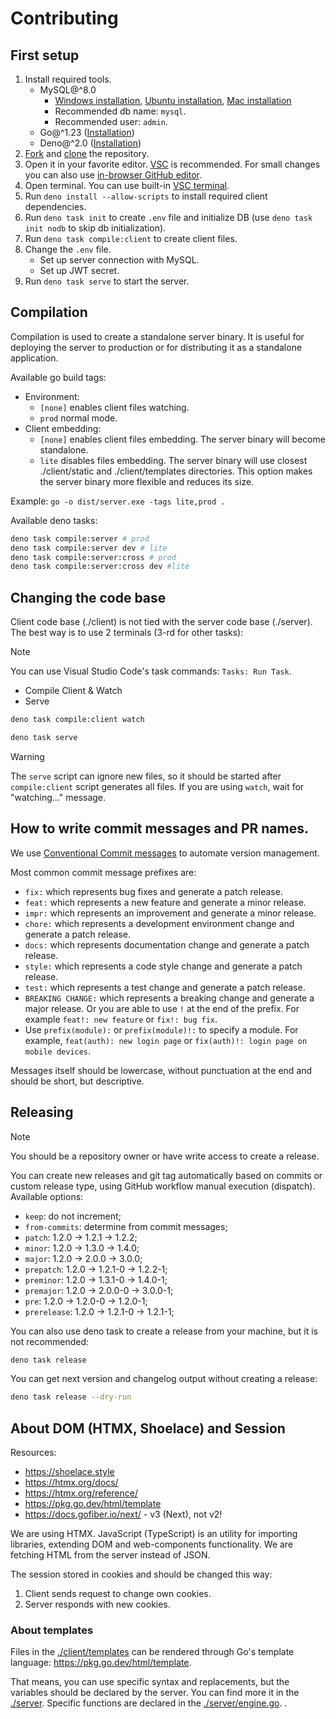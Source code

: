 # Contributing

## First setup

1. Install required tools.
   - MySQL@^8.0
     - [Windows installation](https://winstall.app/apps/Oracle.MySQL),
       [Ubuntu installation](https://documentation.ubuntu.com/server/how-to/databases/install-mysql/index.html),
       [Mac installation](https://dev.mysql.com/doc/refman/8.4/en/macos-installation-pkg.html)
     - Recommended db name: `mysql`.
     - Recommended user: `admin`.
   - Go@^1.23 ([Installation](https://go.dev/doc/install))
   - Deno@^2.0 ([Installation](https://deno.com/))
2. [Fork](https://docs.github.com/en/pull-requests/collaborating-with-pull-requests/working-with-forks/fork-a-repo)
   and
   [clone](https://docs.github.com/en/repositories/creating-and-managing-repositories/cloning-a-repository)
   the repository.
3. Open it in your favorite editor. [VSC](https://code.visualstudio.com/) is
   recommended. For small changes you can also use
   [in-browser GitHub editor](https://docs.github.com/en/codespaces/the-githubdev-web-based-editor).
4. Open terminal. You can use built-in
   [VSC terminal](https://code.visualstudio.com/docs/terminal/getting-started).
5. Run `deno install --allow-scripts` to install required client dependencies.
6. Run `deno task init` to create `.env` file and initialize DB (use `deno task init nodb` to skip db initialization).
7. Run `deno task compile:client` to create client files.
8. Change the `.env` file.
   - Set up server connection with MySQL.
   - Set up JWT secret.
9. Run `deno task serve` to start the server.

## Compilation

Compilation is used to create a standalone server binary. It is useful for
deploying the server to production or for distributing it as a standalone
application.

Available go build tags:

- Environment:
  - `[none]` enables client files watching.
  - `prod` normal mode.
- Client embedding:
  - `[none]` enables client files embedding. The server binary will become
    standalone.
  - `lite` disables files embedding. The server binary will use closest
    ./client/static and ./client/templates directories. This option makes the
    server binary more flexible and reduces its size.

Example: `go -o dist/server.exe -tags lite,prod .`

Available deno tasks:

```bash
deno task compile:server # prod
deno task compile:server dev # lite
deno task compile:server:cross # prod
deno task compile:server:cross dev #lite
```

## Changing the code base

Client code base (./client) is not tied with the server code base (./server).
The best way is to use 2 terminals (3-rd for other tasks):

> [!NOTE]
> You can use Visual Studio Code's task commands: `Tasks: Run Task`.
>
> - Compile Client & Watch
> - Serve

```bash
deno task compile:client watch
```

```bash
deno task serve
```

> [!WARNING]
> The `serve` script can ignore new files, so it should be started after
> `compile:client` script generates all files. If you are using `watch`, wait
> for "watching..." message.

## How to write commit messages and PR names.

We use [Conventional Commit messages](https://www.conventionalcommits.org/) to
automate version management.

Most common commit message prefixes are:

- `fix:` which represents bug fixes and generate a patch release.
- `feat:` which represents a new feature and generate a minor release.
- `impr:` which represents an improvement and generate a minor release.
- `chore:` which represents a development environment change and generate a
  patch release.
- `docs:` which represents documentation change and generate a patch release.
- `style:` which represents a code style change and generate a patch release.
- `test:` which represents a test change and generate a patch release.
- `BREAKING CHANGE:` which represents a breaking change and generate a major
  release. Or you are able to use `!` at the end of the prefix. For example
  `feat!: new feature` or `fix!: bug fix`.
- Use `prefix(module):` or `prefix(module)!:` to specify a module. For example,
  `feat(auth): new login page` or `fix(auth)!: login page on mobile devices`.

Messages itself should be lowercase, without punctuation at the end and should
be short, but descriptive.

## Releasing

> [!NOTE]
> You should be a repository owner or have write access to create a release.

You can create new releases and git tag automatically based on commits or custom
release type, using GitHub workflow manual execution (dispatch). Available
options:

- `keep`: do not increment;
- `from-commits`: determine from commit messages;
- `patch`: 1.2.0 → 1.2.1 → 1.2.2;
- `minor`: 1.2.0 → 1.3.0 → 1.4.0;
- `major`: 1.2.0 → 2.0.0 → 3.0.0;
- `prepatch`: 1.2.0 → 1.2.1-0 → 1.2.2-1;
- `preminor`: 1.2.0 → 1.3.1-0 → 1.4.0-1;
- `premajor`: 1.2.0 → 2.0.0-0 → 3.0.0-1;
- `pre`: 1.2.0 → 1.2.0-0 → 1.2.0-1;
- `prerelease`: 1.2.0 → 1.2.1-0 → 1.2.1-1;

You can also use deno task to create a release from your machine, but it is not
recommended:

```bash
deno task release
```

You can get next version and changelog output without creating a release:

```bash
deno task release --dry-run
```

## About DOM (HTMX, Shoelace) and Session

Resources:

- <https://shoelace.style>
- <https://htmx.org/docs/>
- <https://htmx.org/reference/>
- <https://pkg.go.dev/html/template>
- <https://docs.gofiber.io/next/> - v3 (Next), not v2!

We are using HTMX. JavaScript (TypeScript) is an utility for importing
libraries, extending DOM and web-components functionality. We are fetching HTML
from the server instead of JSON.

The session stored in cookies and should be changed this way:

1. Client sends request to change own cookies.
2. Server responds with new cookies.

### About templates

Files in the [./client/templates](./client/templates) can be rendered through
Go's template language: <https://pkg.go.dev/html/template>.

That means, you can use specific syntax and replacements, but the variables
should be declared by the server. You can find more it in the
[./server](./server). Specific functions are declared in the
[./server/engine.go](./server/engine.go). .
